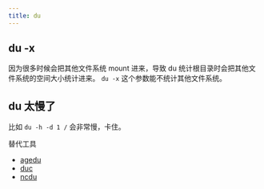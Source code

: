```yaml
---
title: du
---
```



## du -x

因为很多时候会把其他文件系统 mount 进来，导致 du 统计根目录时会把其他文件系统的空间大小统计进来。
`du -x` 这个参数能不统计其他文件系统。

## du 太慢了

比如 `du -h -d 1 /` 会非常慢，卡住。

替代工具

- [agedu](https://www.chiark.greenend.org.uk/~sgtatham/agedu/)
- [duc](https://duc.zevv.nl/)
- [ncdu](https://dev.yorhel.nl/ncdu)
